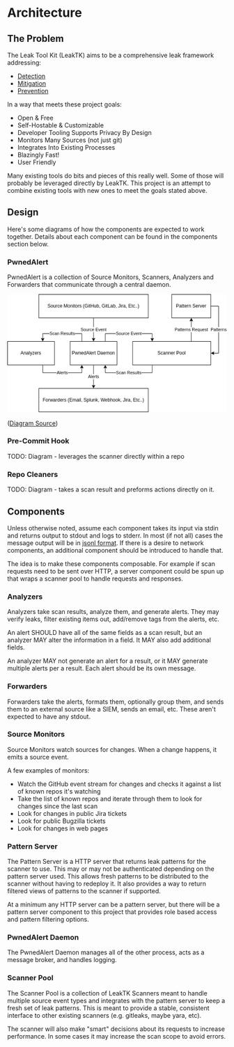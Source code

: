 # Architecture

## The Problem

The Leak Tool Kit (LeakTK) aims to be a comprehensive leak framework
addressing:

* [Detection](GLOSSARY.md#detection)
* [Mitigation](GLOSSARY.md#mitigation)
* [Prevention](GLOSSARY.md#prevention)

In a way that meets these project goals:

* Open & Free
* Self-Hostable & Customizable
* Developer Tooling Supports Privacy By Design
* Monitors Many Sources (not just git)
* Integrates Into Existing Processes
* Blazingly Fast!
* User Friendly

Many existing tools do bits and pieces of this really well. Some of those will
probably be leveraged directly by LeakTK. This project is an attempt to combine
existing tools with new ones to meet the goals stated above.

## Design

Here's some diagrams of how the components are expected to work together.
Details about each component can be found in the components section below.

### PwnedAlert

PwnedAlert is a collection of Source Monitors, Scanners, Analyzers and
Forwarders that communicate through a central daemon.

![](assets/PwnedAlert.drawio.png)

([Diagram Source](assets/PwnedAlert.drawio))

### Pre-Commit Hook

TODO: Diagram - leverages the scanner directly within a repo

### Repo Cleaners

TODO: Diagram - takes a scan result and preforms actions directly on it.

## Components

Unless otherwise noted, assume each component takes its input via stdin and
returns output to stdout and logs to stderr. In most (if not all) cases the
message output will be in [jsonl format](https://jsonlines.org/). If there is a
desire to network components, an additional component should be introduced to
handle that.

The idea is to make these components composable. For example if scan requests
need to be sent over HTTP, a server component could be spun up that wraps a
scanner pool to handle requests and responses.

### Analyzers

Analyzers take scan results, analyze them, and generate alerts. They may verify
leaks, filter existing items out, add/remove tags from the alerts, etc.

An alert SHOULD have all of the same fields as a scan result, but an analyzer
MAY alter the information in a field. It MAY also add additional fields.

An analyzer MAY not generate an alert for a result, or it MAY generate multiple
alerts per a result. Each alert should be its own message.

### Forwarders

Forwarders take the alerts, formats them, optionally group them, and sends
them to an external source like a SIEM, sends an email, etc. These aren't
expected to have any stdout.

### Source Monitors

Source Monitors watch sources for changes. When a change happens, it emits a
source event.

A few examples of monitors:

* Watch the GitHub event stream for changes and checks it against a list of
  known repos it's watching
* Take the list of known repos and iterate through them to look for changes
  since the last scan
* Look for changes in public Jira tickets
* Look for public Bugzilla tickets
* Look for changes in web pages

### Pattern Server

The Pattern Server is a HTTP server that returns leak patterns for the scanner
to use. This may or may not be authenticated depending on the pattern server
used. This allows fresh patterns to be distributed to the scanner without
having to redeploy it. It also provides a way to return filtered views of
patterns to the scanner if supported.

At a minimum any HTTP server can be a pattern server, but there will be a
pattern server component to this project that provides role based access and
pattern filtering options.

### PwnedAlert Daemon

The PwnedAlert Daemon manages all of the other process, acts as a message
broker, and handles logging.

### Scanner Pool

The Scanner Pool is a collection of LeakTK Scanners meant to handle multiple
source event types and integrates with the pattern server to keep a fresh set
of leak patterns. This is meant to provide a stable, consistent interface to
other existing scanners (e.g. gitleaks, maybe yara, etc).

The scanner will also make "smart" decisions about its requests to increase
performance. In some cases it may increase the scan scope to avoid errors.
